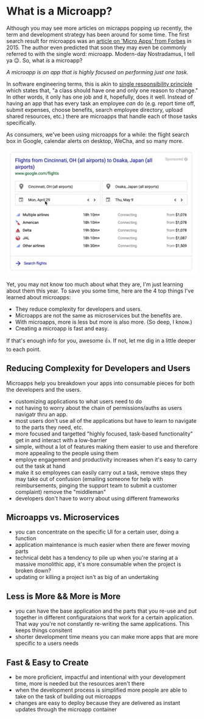 # What is a Microapp?

Although you may see more articles on micrapps popping up recently, the term and development strategy has been around for some time. The first search result for microapps was an [article on 'Micro Apps' from Forbes](https://www.forbes.com/sites/adrianbridgwater/2015/07/16/what-are-micro-apps-and-why-do-they-matter-for-mobile/#1860a2786338) in 2015. The author even predicted that soon they may even be commonly referred to with the single word: microapp. Modern-day Nostradamus, I tell ya 😉. So, what _is_ a microapp?

*A microapp is an app that is highly focused on performing just one task.*

In software engineering terms, this is akin to [single responsibility principle](https://en.wikipedia.org/wiki/Single_responsibility_principle) which states that, "a class should have one and only one reason to change." In other words, it only has one job and it, hopefully, does it well. Instead of having an app that has every task an employee _can_ do (e.g. report time off, submit expenses, choose benefits, search employee directory, upload shared resources, etc.) there are microapps that handle each of those tasks specifically.

As consumers, we've been using microapps for a while: the flight search box in Google, calendar alerts on desktop, WeCha, and so many more.

![google flight microapp](flight-app.gif)

Yet, you may not know too much about what they are, I'm just learning about them this year. To save you some time, here are the 4 top things I've learned about microapps:

- They reduce complexity for developers and users.
- Microapps are not the same as microservices but the benefits are.
- With microapps, more is less but more is also more. (So deep, I know.)
- Creating a microapp is fast and easy.

If that's enough info for you, awesome 👍. If not, let me dig in a little deeper to each point.

## Reducing Complexity for Developers and Users
Microapps help you breakdown your apps into consumable pieces for both the developers and the users.
- customizing applications to what users need to do
- not having to worry about the chain of permissions/auths as users navigatr thru an app.
- most users don't use all of the applications but have to learn to navigate to the parts they need, etc.
-  more focused and targetted "highly focused, task-based functionality" get in and interact with a low-barrier
- simple, without a lot of features making them easier to use and therefore more appealing to the people using them
- employe engagement and productivity increases when it's easy to carry out the task at hand
- make it so employees can easily carry out a task, remove steps they may take out of confusion (emailing someone for help with reimbursements, pinging the support team to submit a customer complaint) remove the "middleman"
- developers don't have to worry about using different frameworks

## Microapps vs. Microservices
- you can concentrate on the specific UI for a certain user, doing a function
- application maintenance is much easier when there are fewer moving parts
- technical debt has a tendency to pile up when you're staring at a massive monolithic app, it's more consumable when the project is broken down?
- updating or killing a project isn't as big of an undertaking

## Less is More && More is More
- you can have the base application and the parts that you re-use and put together in different configurataions that work for a certain application. That way you're not constantly re-writing the same applications. This keeps things consitent
- shorter development time means you can make more apps that are more specific to a users needs

## Fast & Easy to Create
- be more proficient, impactful and intentional with your development time, more is needed but the resources aren't there
- when the development process is simplified more people are able to take on the task of building out microapps
- changes are easy to deploy because they are delivered as instant updates through the microapp container

